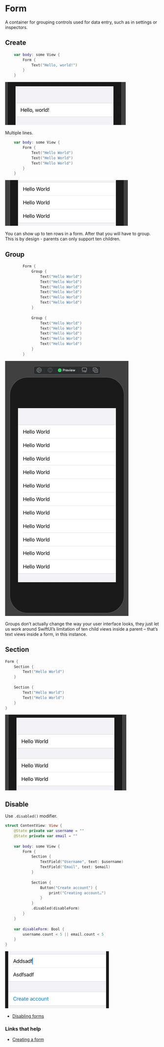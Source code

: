 # Form

A container for grouping controls used for data entry, such as in settings or inspectors.

## Create

```swift
    var body: some View {
        Form {
            Text("Hello, world!")
        }
    }
```

![](images/create.png)

Multiple lines.

```swift
    var body: some View {
        Form {
            Text("Hello World")
            Text("Hello World")
            Text("Hello World")
        }
    }
```

![](images/create2.png)

You can show up to ten rows in a form. After that you will have to group. This is by design - parents can only support ten children.

## Group

```swift
        Form {
            Group {
                Text("Hello World")
                Text("Hello World")
                Text("Hello World")
                Text("Hello World")
                Text("Hello World")
                Text("Hello World")
            }

            Group {
                Text("Hello World")
                Text("Hello World")
                Text("Hello World")
                Text("Hello World")
                Text("Hello World")
            }
        }
```

![](images/group2.png)

Groups don’t actually change the way your user interface looks, they just let us work around SwiftUI’s limitation of ten child views inside a parent – that’s text views inside a form, in this instance.

## Section

```swift
Form {
    Section {
        Text("Hello World")
    }

    Section {
        Text("Hello World")
        Text("Hello World")
    }
}
```

![](images/section.png)

## Disable

Use `.disabled()` modifier.

```swift
struct ContentView: View {
    @State private var username = ""
    @State private var email = ""

    var body: some View {
        Form {
            Section {
                TextField("Username", text: $username)
                TextField("Email", text: $email)
            }

            Section {
                Button("Create account") {
                    print("Creating account…")
                }
            }
            .disabled(disableForm)
        }
    }
    
    var disableForm: Bool {
        username.count < 5 || email.count < 5
    }
}
```

![](images/disable.png)

- [Disabling forms](https://www.hackingwithswift.com/books/ios-swiftui/validating-and-disabling-forms)

### Links that help

- [Creating a form](https://www.hackingwithswift.com/books/ios-swiftui/creating-a-form)
